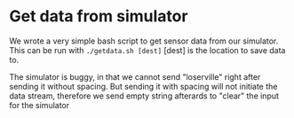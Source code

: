 # Get data from simulator
We wrote a very simple bash script to get sensor data from our simulator. This can be run with
`./getdata.sh [dest]`
[dest] is the location to save data to. 

The simulator is buggy, in that we cannot send "loserville" right after sending it without spacing. 
But sending it with spacing will not initiate the data stream, therefore we send empty string afterards to 
"clear" the input for the simulator
